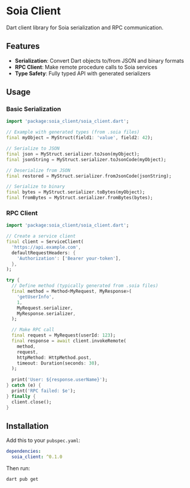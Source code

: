 # Soia Client

Dart client library for Soia serialization and RPC communication.

## Features

- **Serialization**: Convert Dart objects to/from JSON and binary formats
- **RPC Client**: Make remote procedure calls to Soia services
- **Type Safety**: Fully typed API with generated serializers

## Usage

### Basic Serialization

```dart
import 'package:soia_client/soia_client.dart';

// Example with generated types (from .soia files)
final myObject = MyStruct(field1: 'value', field2: 42);

// Serialize to JSON
final json = MyStruct.serializer.toJson(myObject);
final jsonString = MyStruct.serializer.toJsonCode(myObject);

// Deserialize from JSON
final restored = MyStruct.serializer.fromJsonCode(jsonString);

// Serialize to binary
final bytes = MyStruct.serializer.toBytes(myObject);
final fromBytes = MyStruct.serializer.fromBytes(bytes);
```

### RPC Client

```dart
import 'package:soia_client/soia_client.dart';

// Create a service client
final client = ServiceClient(
  'https://api.example.com',
  defaultRequestHeaders: {
    'Authorization': ['Bearer your-token'],
  },
);

try {
  // Define method (typically generated from .soia files)
  final method = Method<MyRequest, MyResponse>(
    'getUserInfo',
    1,
    MyRequest.serializer,
    MyResponse.serializer,
  );

  // Make RPC call
  final request = MyRequest(userId: 123);
  final response = await client.invokeRemote(
    method,
    request,
    httpMethod: HttpMethod.post,
    timeout: Duration(seconds: 30),
  );
  
  print('User: ${response.userName}');
} catch (e) {
  print('RPC failed: $e');
} finally {
  client.close();
}
```

## Installation

Add this to your `pubspec.yaml`:

```yaml
dependencies:
  soia_client: ^0.1.0
```

Then run:
```bash
dart pub get
```
